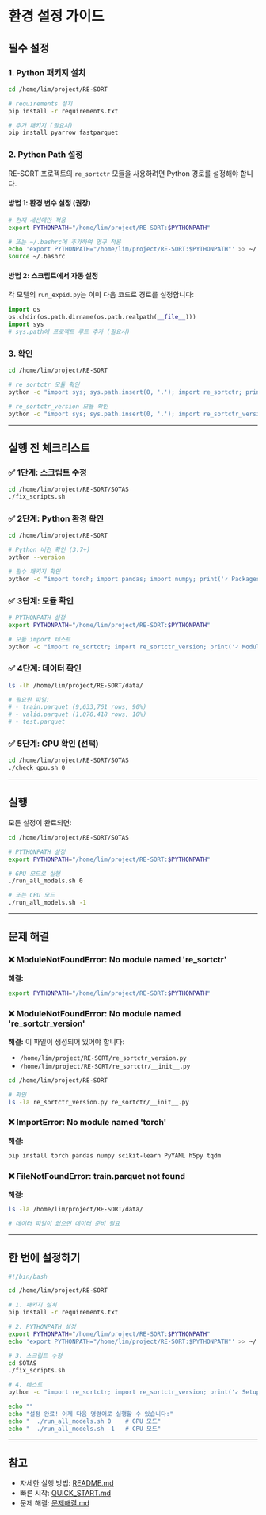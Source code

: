 # 환경 설정 가이드

## 필수 설정

### 1. Python 패키지 설치

```bash
cd /home/lim/project/RE-SORT

# requirements 설치
pip install -r requirements.txt

# 추가 패키지 (필요시)
pip install pyarrow fastparquet
```

### 2. Python Path 설정

RE-SORT 프로젝트의 `re_sortctr` 모듈을 사용하려면 Python 경로를 설정해야 합니다.

#### 방법 1: 환경 변수 설정 (권장)

```bash
# 현재 세션에만 적용
export PYTHONPATH="/home/lim/project/RE-SORT:$PYTHONPATH"

# 또는 ~/.bashrc에 추가하여 영구 적용
echo 'export PYTHONPATH="/home/lim/project/RE-SORT:$PYTHONPATH"' >> ~/.bashrc
source ~/.bashrc
```

#### 방법 2: 스크립트에서 자동 설정

각 모델의 `run_expid.py`는 이미 다음 코드로 경로를 설정합니다:

```python
import os
os.chdir(os.path.dirname(os.path.realpath(__file__)))
import sys
# sys.path에 프로젝트 루트 추가 (필요시)
```

### 3. 확인

```bash
cd /home/lim/project/RE-SORT

# re_sortctr 모듈 확인
python -c "import sys; sys.path.insert(0, '.'); import re_sortctr; print('✓ re_sortctr OK')"

# re_sortctr_version 모듈 확인
python -c "import sys; sys.path.insert(0, '.'); import re_sortctr_version; print('✓ re_sortctr_version OK')"
```

---

## 실행 전 체크리스트

### ✅ 1단계: 스크립트 수정
```bash
cd /home/lim/project/RE-SORT/SOTAS
./fix_scripts.sh
```

### ✅ 2단계: Python 환경 확인
```bash
cd /home/lim/project/RE-SORT

# Python 버전 확인 (3.7+)
python --version

# 필수 패키지 확인
python -c "import torch; import pandas; import numpy; print('✓ Packages OK')"
```

### ✅ 3단계: 모듈 확인
```bash
# PYTHONPATH 설정
export PYTHONPATH="/home/lim/project/RE-SORT:$PYTHONPATH"

# 모듈 import 테스트
python -c "import re_sortctr; import re_sortctr_version; print('✓ Modules OK')"
```

### ✅ 4단계: 데이터 확인
```bash
ls -lh /home/lim/project/RE-SORT/data/

# 필요한 파일:
# - train.parquet (9,633,761 rows, 90%)
# - valid.parquet (1,070,418 rows, 10%)
# - test.parquet
```

### ✅ 5단계: GPU 확인 (선택)
```bash
cd /home/lim/project/RE-SORT/SOTAS
./check_gpu.sh 0
```

---

## 실행

모든 설정이 완료되면:

```bash
cd /home/lim/project/RE-SORT/SOTAS

# PYTHONPATH 설정
export PYTHONPATH="/home/lim/project/RE-SORT:$PYTHONPATH"

# GPU 모드로 실행
./run_all_models.sh 0

# 또는 CPU 모드
./run_all_models.sh -1
```

---

## 문제 해결

### ❌ ModuleNotFoundError: No module named 're_sortctr'

**해결:**
```bash
export PYTHONPATH="/home/lim/project/RE-SORT:$PYTHONPATH"
```

### ❌ ModuleNotFoundError: No module named 're_sortctr_version'

**해결:**
이 파일이 생성되어 있어야 합니다:
- `/home/lim/project/RE-SORT/re_sortctr_version.py`
- `/home/lim/project/RE-SORT/re_sortctr/__init__.py`

```bash
cd /home/lim/project/RE-SORT

# 확인
ls -la re_sortctr_version.py re_sortctr/__init__.py
```

### ❌ ImportError: No module named 'torch'

**해결:**
```bash
pip install torch pandas numpy scikit-learn PyYAML h5py tqdm
```

### ❌ FileNotFoundError: train.parquet not found

**해결:**
```bash
ls -la /home/lim/project/RE-SORT/data/

# 데이터 파일이 없으면 데이터 준비 필요
```

---

## 한 번에 설정하기

```bash
#!/bin/bash

cd /home/lim/project/RE-SORT

# 1. 패키지 설치
pip install -r requirements.txt

# 2. PYTHONPATH 설정
export PYTHONPATH="/home/lim/project/RE-SORT:$PYTHONPATH"
echo 'export PYTHONPATH="/home/lim/project/RE-SORT:$PYTHONPATH"' >> ~/.bashrc

# 3. 스크립트 수정
cd SOTAS
./fix_scripts.sh

# 4. 테스트
python -c "import re_sortctr; import re_sortctr_version; print('✓ Setup complete!')"

echo ""
echo "설정 완료! 이제 다음 명령어로 실행할 수 있습니다:"
echo "  ./run_all_models.sh 0    # GPU 모드"
echo "  ./run_all_models.sh -1   # CPU 모드"
```

---

## 참고

- 자세한 실행 방법: [README.md](README.md)
- 빠른 시작: [QUICK_START.md](QUICK_START.md)
- 문제 해결: [문제해결.md](문제해결.md)
